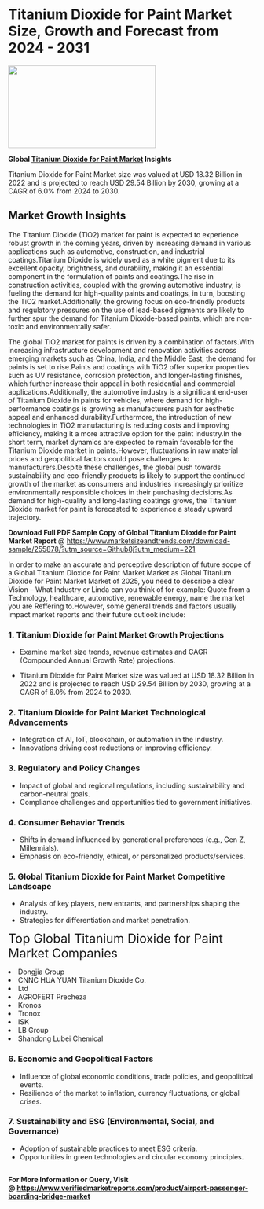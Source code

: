 <H1>Titanium Dioxide for Paint Market Size, Growth and Forecast from 2024 - 2031</H1><img class="aligncenter size-medium wp-image-584254" src="https://thirdeyenews.in/wp-content/uploads/2024/09/Global-Market-Research-300x168.jpeg" alt="" width="300" height="168" /><p><strong>Global&nbsp;<a href="https://www.marketsizeandtrends.com/download-sample/255878/?utm_source=Github8j?utm_medium=221">Titanium Dioxide for Paint Market</a> Insights</strong></p><p>Titanium Dioxide for Paint Market size was valued at USD 18.32 Billion in 2022 and is projected to reach USD 29.54 Billion by 2030, growing at a CAGR of 6.0% from 2024 to 2030.</p><p><h2>Market Growth Insights</h2> <p>The Titanium Dioxide (TiO2) market for paint is expected to experience robust growth in the coming years, driven by increasing demand in various applications such as automotive, construction, and industrial coatings.Titanium Dioxide is widely used as a white pigment due to its excellent opacity, brightness, and durability, making it an essential component in the formulation of paints and coatings.The rise in construction activities, coupled with the growing automotive industry, is fueling the demand for high-quality paints and coatings, in turn, boosting the TiO2 market.Additionally, the growing focus on eco-friendly products and regulatory pressures on the use of lead-based pigments are likely to further spur the demand for Titanium Dioxide-based paints, which are non-toxic and environmentally safer.</p> <p>The global TiO2 market for paints is driven by a combination of factors.With increasing infrastructure development and renovation activities across emerging markets such as China, India, and the Middle East, the demand for paints is set to rise.Paints and coatings with TiO2 offer superior properties such as UV resistance, corrosion protection, and longer-lasting finishes, which further increase their appeal in both residential and commercial applications.Additionally, the automotive industry is a significant end-user of Titanium Dioxide in paints for vehicles, where demand for high-performance coatings is growing as manufacturers push for aesthetic appeal and enhanced durability.Furthermore, the introduction of new technologies in TiO2 manufacturing is reducing costs and improving efficiency, making it a more attractive option for the paint industry.In the short term, market dynamics are expected to remain favorable for the Titanium Dioxide market in paints.However, fluctuations in raw material prices and geopolitical factors could pose challenges to manufacturers.Despite these challenges, the global push towards sustainability and eco-friendly products is likely to support the continued growth of the market as consumers and industries increasingly prioritize environmentally responsible choices in their purchasing decisions.As demand for high-quality and long-lasting coatings grows, the Titanium Dioxide market for paint is forecasted to experience a steady upward trajectory.</p> <p><span class=""><strong>Download Full PDF Sample Copy of Global Titanium Dioxide for Paint Market Report</strong> @ <a href="https://www.marketsizeandtrends.com/download-sample/255878/?utm_source=Github8j?utm_medium=221" target="_blank">https://www.marketsizeandtrends.com/download-sample/255878/?utm_source=Github8j?utm_medium=221</a></span></p><p>In order to make an accurate and perceptive description of future scope of a Global&nbsp;Titanium Dioxide for Paint Market Market as Global&nbsp;Titanium Dioxide for Paint Market Market of 2025, you need to describe a clear Vision &ndash; What Industry or Linda can you think of for example: Quote from a Technology, healthcare, automotive, renewable energy, name the market you are Reffering to.However, some general trends and factors usually impact market reports and their future outlook include:</p><h3>1.&nbsp;<strong>Titanium Dioxide for Paint Market Growth Projections</strong></h3><ul><li>Examine market size trends, revenue estimates and CAGR (Compounded Annual Growth Rate) projections.</li><li><p>Titanium Dioxide for Paint Market size was valued at USD 18.32 Billion in 2022 and is projected to reach USD 29.54 Billion by 2030, growing at a CAGR of 6.0% from 2024 to 2030.</p></li></ul><h3>2.&nbsp;<strong>Titanium Dioxide for Paint Market Technological Advancements</strong></h3><ul><li>Integration of AI, IoT, blockchain, or automation in the industry.</li><li>Innovations driving cost reductions or improving efficiency.</li></ul><h3>3.&nbsp;<strong>Regulatory and Policy Changes</strong></h3><ul><li>Impact of global and regional regulations, including sustainability and carbon-neutral goals.</li><li>Compliance challenges and opportunities tied to government initiatives.</li></ul><h3>4.&nbsp;<strong>Consumer Behavior Trends</strong></h3><ul><li>Shifts in demand influenced by generational preferences (e.g., Gen Z, Millennials).</li><li>Emphasis on eco-friendly, ethical, or personalized products/services.</li></ul><h3>5.&nbsp;<strong>Global Titanium Dioxide for Paint Market Competitive Landscape</strong></h3><ul><li>Analysis of key players, new entrants, and partnerships shaping the industry.</li><li>Strategies for differentiation and market penetration.</li></ul><p data-pm-slice="1 1 []"><span style="color: inherit; font-family: inherit; font-size: 25px;">Top Global Titanium Dioxide for Paint Market Companies</span></p><div class="" data-test-id=""><p><li>Dongjia Group</li><li> CNNC HUA YUAN Titanium Dioxide Co.</li><li> Ltd</li><li> AGROFERT Precheza</li><li> Kronos</li><li> Tronox</li><li> ISK</li><li> LB Group</li><li> Shandong Lubei Chemical</li></p></div><h3>6.&nbsp;<strong>Economic and Geopolitical Factors</strong></h3><ul><li>Influence of global economic conditions, trade policies, and geopolitical events.</li><li>Resilience of the market to inflation, currency fluctuations, or global crises.</li></ul><h3>7.&nbsp;<strong>Sustainability and ESG (Environmental, Social, and Governance)</strong></h3><ul><li>Adoption of sustainable practices to meet ESG criteria.</li><li>Opportunities in green technologies and circular economy principles.</li></ul><h2><strong style="font-size: 14px;">For More Information or Query, Visit @&nbsp;</strong><a style="background-color: #ffffff; font-size: 14px;" href="https://www.marketsizeandtrends.com/report/titanium-dioxide-for-paint-market/" target="_blank">https://www.verifiedmarketreports.com/product/airport-passenger-boarding-bridge-market</a></h2>
